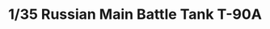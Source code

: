 ---
title: "1/35 Russian Main Battle Tank T-90A"
price: "7800" 
desc: "N/A"
img_path: "/assets/img/MM TS-006.jpg"
brand: "MENG"
available: true
special_offer: false
new: false
soon: false
cat: "0010000"
subcat: "011000"
subsubcat: "00"
sifra: "MM TS-006"
---
